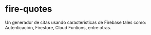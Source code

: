 # fire-quotes
Un generador de citas usando caracteristicas de Firebase tales como: Autenticación, Firestore, Cloud Funtions, entre otras.
